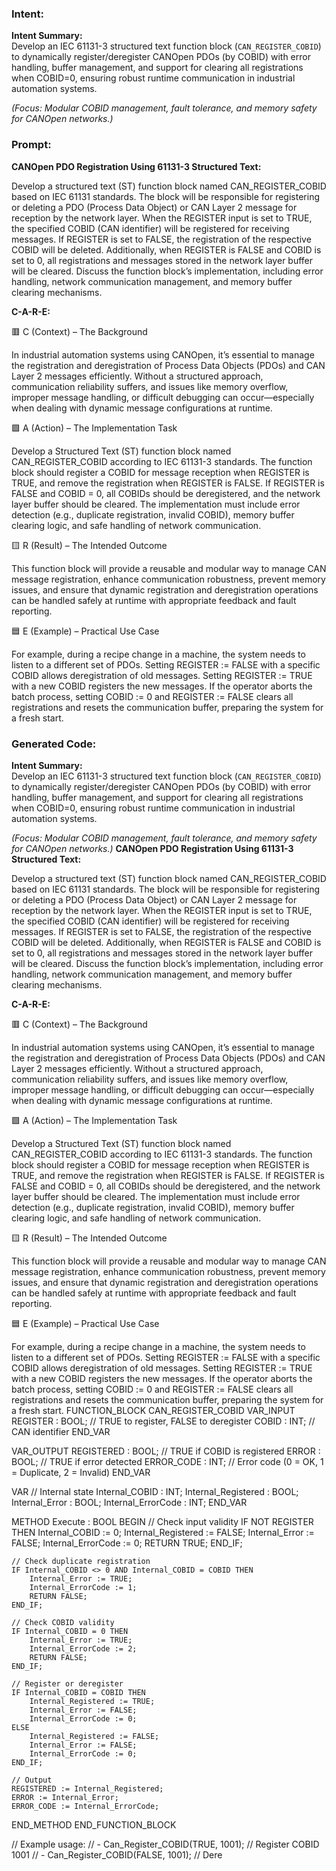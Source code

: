 ### Intent:
**Intent Summary:**  
Develop an IEC 61131-3 structured text function block (`CAN_REGISTER_COBID`) to dynamically register/deregister CANOpen PDOs (by COBID) with error handling, buffer management, and support for clearing all registrations when COBID=0, ensuring robust runtime communication in industrial automation systems.  

*(Focus: Modular COBID management, fault tolerance, and memory safety for CANOpen networks.)*

### Prompt:
**CANOpen PDO Registration Using 61131-3 Structured Text:**

Develop a structured text (ST) function block named CAN_REGISTER_COBID based on IEC 61131 standards. The block will be responsible for registering or deleting a PDO (Process Data Object) or CAN Layer 2 message for reception by the network layer. When the REGISTER input is set to TRUE, the specified COBID (CAN identifier) will be registered for receiving messages. If REGISTER is set to FALSE, the registration of the respective COBID will be deleted. Additionally, when REGISTER is FALSE and COBID is set to 0, all registrations and messages stored in the network layer buffer will be cleared. Discuss the function block’s implementation, including error handling, network communication management, and memory buffer clearing mechanisms.

**C-A-R-E:**

🟥 C (Context) – The Background

In industrial automation systems using CANOpen, it’s essential to manage the registration and deregistration of Process Data Objects (PDOs) and CAN Layer 2 messages efficiently. Without a structured approach, communication reliability suffers, and issues like memory overflow, improper message handling, or difficult debugging can occur—especially when dealing with dynamic message configurations at runtime.

🟩 A (Action) – The Implementation Task

Develop a Structured Text (ST) function block named CAN_REGISTER_COBID according to IEC 61131-3 standards. The function block should register a COBID for message reception when REGISTER is TRUE, and remove the registration when REGISTER is FALSE. If REGISTER is FALSE and COBID = 0, all COBIDs should be deregistered, and the network layer buffer should be cleared. The implementation must include error detection (e.g., duplicate registration, invalid COBID), memory buffer clearing logic, and safe handling of network communication.

🟨 R (Result) – The Intended Outcome

This function block will provide a reusable and modular way to manage CAN message registration, enhance communication robustness, prevent memory issues, and ensure that dynamic registration and deregistration operations can be handled safely at runtime with appropriate feedback and fault reporting.

🟦 E (Example) – Practical Use Case

For example, during a recipe change in a machine, the system needs to listen to a different set of PDOs. Setting REGISTER := FALSE with a specific COBID allows deregistration of old messages. Setting REGISTER := TRUE with a new COBID registers the new messages. If the operator aborts the batch process, setting COBID := 0 and REGISTER := FALSE clears all registrations and resets the communication buffer, preparing the system for a fresh start.

### Generated Code:
**Intent Summary:**  
Develop an IEC 61131-3 structured text function block (`CAN_REGISTER_COBID`) to dynamically register/deregister CANOpen PDOs (by COBID) with error handling, buffer management, and support for clearing all registrations when COBID=0, ensuring robust runtime communication in industrial automation systems.  

*(Focus: Modular COBID management, fault tolerance, and memory safety for CANOpen networks.)*
**CANOpen PDO Registration Using 61131-3 Structured Text:**

Develop a structured text (ST) function block named CAN_REGISTER_COBID based on IEC 61131 standards. The block will be responsible for registering or deleting a PDO (Process Data Object) or CAN Layer 2 message for reception by the network layer. When the REGISTER input is set to TRUE, the specified COBID (CAN identifier) will be registered for receiving messages. If REGISTER is set to FALSE, the registration of the respective COBID will be deleted. Additionally, when REGISTER is FALSE and COBID is set to 0, all registrations and messages stored in the network layer buffer will be cleared. Discuss the function block’s implementation, including error handling, network communication management, and memory buffer clearing mechanisms.

**C-A-R-E:**

🟥 C (Context) – The Background

In industrial automation systems using CANOpen, it’s essential to manage the registration and deregistration of Process Data Objects (PDOs) and CAN Layer 2 messages efficiently. Without a structured approach, communication reliability suffers, and issues like memory overflow, improper message handling, or difficult debugging can occur—especially when dealing with dynamic message configurations at runtime.

🟩 A (Action) – The Implementation Task

Develop a Structured Text (ST) function block named CAN_REGISTER_COBID according to IEC 61131-3 standards. The function block should register a COBID for message reception when REGISTER is TRUE, and remove the registration when REGISTER is FALSE. If REGISTER is FALSE and COBID = 0, all COBIDs should be deregistered, and the network layer buffer should be cleared. The implementation must include error detection (e.g., duplicate registration, invalid COBID), memory buffer clearing logic, and safe handling of network communication.

🟨 R (Result) – The Intended Outcome

This function block will provide a reusable and modular way to manage CAN message registration, enhance communication robustness, prevent memory issues, and ensure that dynamic registration and deregistration operations can be handled safely at runtime with appropriate feedback and fault reporting.

🟦 E (Example) – Practical Use Case

For example, during a recipe change in a machine, the system needs to listen to a different set of PDOs. Setting REGISTER := FALSE with a specific COBID allows deregistration of old messages. Setting REGISTER := TRUE with a new COBID registers the new messages. If the operator aborts the batch process, setting COBID := 0 and REGISTER := FALSE clears all registrations and resets the communication buffer, preparing the system for a fresh start.
FUNCTION_BLOCK CAN_REGISTER_COBID
VAR_INPUT
    REGISTER : BOOL;                  // TRUE to register, FALSE to deregister
    COBID : INT;                      // CAN identifier
END_VAR

VAR_OUTPUT
    REGISTERED : BOOL;                // TRUE if COBID is registered
    ERROR : BOOL;                     // TRUE if error detected
    ERROR_CODE : INT;                 // Error code (0 = OK, 1 = Duplicate, 2 = Invalid)
END_VAR

VAR
    // Internal state
    Internal_COBID : INT;
    Internal_Registered : BOOL;
    Internal_Error : BOOL;
    Internal_ErrorCode : INT;
END_VAR

METHOD Execute : BOOL
BEGIN
    // Check input validity
    IF NOT REGISTER THEN
        Internal_COBID := 0;
        Internal_Registered := FALSE;
        Internal_Error := FALSE;
        Internal_ErrorCode := 0;
        RETURN TRUE;
    END_IF;

    // Check duplicate registration
    IF Internal_COBID <> 0 AND Internal_COBID = COBID THEN
        Internal_Error := TRUE;
        Internal_ErrorCode := 1;
        RETURN FALSE;
    END_IF;

    // Check COBID validity
    IF Internal_COBID = 0 THEN
        Internal_Error := TRUE;
        Internal_ErrorCode := 2;
        RETURN FALSE;
    END_IF;

    // Register or deregister
    IF Internal_COBID = COBID THEN
        Internal_Registered := TRUE;
        Internal_Error := FALSE;
        Internal_ErrorCode := 0;
    ELSE
        Internal_Registered := FALSE;
        Internal_Error := FALSE;
        Internal_ErrorCode := 0;
    END_IF;

    // Output
    REGISTERED := Internal_Registered;
    ERROR := Internal_Error;
    ERROR_CODE := Internal_ErrorCode;
END_METHOD
END_FUNCTION_BLOCK

// Example usage:
// - Can_Register_COBID(TRUE, 1001); // Register COBID 1001
// - Can_Register_COBID(FALSE, 1001); // Dere
